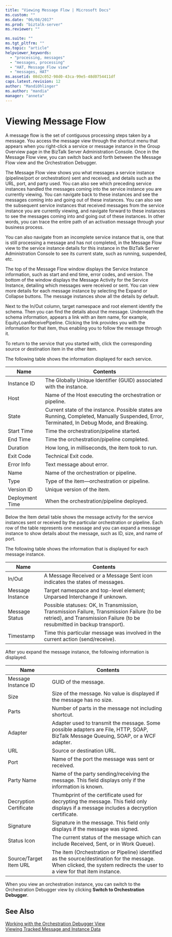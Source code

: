```yaml
---
title: "Viewing Message Flow | Microsoft Docs"
ms.custom: ""
ms.date: "06/08/2017"
ms.prod: "biztalk-server"
ms.reviewer: ""

ms.suite: ""
ms.tgt_pltfrm: ""
ms.topic: "article"
helpviewer_keywords: 
  - "processing, messages"
  - "messages, processing"
  - "HAT, Message Flow view"
  - "messages, HAT"
ms.assetid: 08d2c052-98d0-43ca-99e5-48d0754411df
caps.latest.revision: 12
author: "MandiOhlinger"
ms.author: "mandia"
manager: "anneta"
---
```

# Viewing Message Flow
A message flow is the set of contiguous processing steps taken by a message. You access the message view through the shortcut menu that appears when you right-click a service or message instance in the Group Overview page in the BizTalk Server Administration Console. Once in the Message Flow view, you can switch back and forth between the Message Flow view and the Orchestration Debugger.  
  
 The Message Flow view shows you what messages a service instance (pipeline/port or orchestration) sent and received, and details such as the URL, port, and party used. You can also see which preceding service instances handled the messages coming into the service instance you are currently viewing. You can navigate back to these instances and see the messages coming into and going out of these instances. You can also see the subsequent service instances that received messages from the service instance you are currently viewing, and navigate forward to these instances to see the messages coming into and going out of these instances. In other words, you can trace the entire path of an activation message through your business process.  
  
 You can also navigate from an incomplete service instance that is, one that is still processing a message and has not completed, in the Message Flow view to the service instance details for this instance in the BizTalk Server Administration Console to see its current state, such as running, suspended, etc.  
  
 The top of the Message Flow window displays the Service Instance information, such as start and end time, error codes, and version. The bottom of the window displays the Message Activity for the Service Instance, detailing which messages were received or sent. You can view more details for each message instance by selecting the Expand or Collapse buttons. The message instances show all the details by default.  
  
 Next to the In/Out column, target namespace and root element identify the schema. Then you can find the details about the message. Underneath the schema information, appears a link with an item name, for example, EquityLoanReceivePipeline. Clicking the link provides you with the information for that item, thus enabling you to follow the message through it.  
  
 To return to the service that you started with, click the corresponding source or destination item in the other item.  
  
 The following table shows the information displayed for each service.  
  
|Name|Contents|  
|----------|--------------|  
|Instance ID|The Globally Unique Identifier (GUID) associated with the instance.|  
|Host|Name of the Host executing the orchestration or pipeline.|  
|State|Current state of the instance. Possible states are Running, Completed, Manually Suspended, Error, Terminated, In Debug Mode, and Breaking.|  
|Start Time|Time the orchestration/pipeline started.|  
|End Time|Time the orchestration/pipeline completed.|  
|Duration|How long, in milliseconds, the item took to run.|  
|Exit Code|Technical Exit code.|  
|Error Info|Text message about error.|  
|Name|Name of the orchestration or pipeline.|  
|Type|Type of the item—orchestration or pipeline.|  
|Version ID|Unique version of the item.|  
|Deployment Time|When the orchestration/pipeline deployed.|  
  
 Below the Item detail table shows the message activity for the service instances sent or received by the particular orchestration or pipeline. Each row of the table represents one message and you can expand a message instance to show details about the message, such as ID, size, and name of port.  
  
 The following table shows the information that is displayed for each message instance.  
  
|Name|Contents|  
|----------|--------------|  
|In/Out|A Message Received or a Message Sent icon indicates the states of messages.|  
|Message Instance|Target namespace and top-level element; Unparsed Interchange if unknown.|  
|Message Status|Possible statuses: OK, In Transmission, Transmission Failure, Transmission Failure (to be retried), and Transmission Failure (to be resubmitted in backup transport).|  
|Timestamp|Time this particular message was involved in the current action (send/receive).|  
  
 After you expand the message instance, the following information is displayed.  
  
|Name|Contents|  
|----------|--------------|  
|Message Instance ID|GUID of the message.|  
|Size|Size of the message. No value is displayed if the message has no size.|  
|Parts|Number of parts in the message not including shortcut.|  
|Adapter|Adapter used to transmit the message. Some possible adapters are File, HTTP, SOAP, BizTalk Message Queuing, SOAP, or a WCF adapter.|  
|URL|Source or destination URL.|  
|Port|Name of the port the message was sent or received.|  
|Party Name|Name of the party sending/receiving the message. This field displays only if the information is known.|  
|Decryption Certificate|Thumbprint of the certificate used for decrypting the message. This field only displays if a message includes a decryption certificate.|  
|Signature|Signature in the message. This field only displays if the message was signed.|  
|Status Icon|The current status of the message which can include Received, Sent, or in Work Queue).|  
|Source/Target Item URL|The item (Orchestration or Pipeline) identified as the source/destination for the message. When clicked, the system redirects the user to a view for that item instance.|  
  
 When you view an orchestration instance, you can switch to the Orchestration Debugger view by clicking **Switch to Orchestration Debugger**.  
  
## See Also  
 [Working with the Orchestration Debugger View](../core/working-with-the-orchestration-debugger-view.md)   
 [Viewing Tracked Message and Instance Data](../core/viewing-tracked-message-and-instance-data.md)